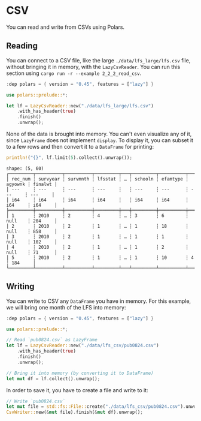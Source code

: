 # CSV

You can read and write from CSVs using Polars.

## Reading

You can connect to a CSV file, like the large `./data/lfs_large/lfs.csv` file, without bringing it in memory, with the `LazyCsvReader`. You can run this section using `cargo run -r --example 2_2_2_read_csv`.

```rust
:dep polars = { version = "0.45", features = ["lazy"] }

use polars::prelude::*;

let lf = LazyCsvReader::new("./data/lfs_large/lfs.csv")
    .with_has_header(true)
    .finish()
    .unwrap();
```

None of the data is brought into memory. You can't even visualize any of it, since `LazyFrame` does not implement `display`. To display it, you can subset it to a few rows and then convert it to a `DataFrame` for printing: 

```Rust
println!("{}", lf.limit(5).collect().unwrap());
```

```
shape: (5, 60)
┌─────────┬──────────┬──────────┬─────────┬───┬─────────┬──────────┬─────────┬─────────┐
│ rec_num ┆ survyear ┆ survmnth ┆ lfsstat ┆ … ┆ schooln ┆ efamtype ┆ agyownk ┆ finalwt │
│ ---     ┆ ---      ┆ ---      ┆ ---     ┆   ┆ ---     ┆ ---      ┆ ---     ┆ ---     │
│ i64     ┆ i64      ┆ i64      ┆ i64     ┆   ┆ i64     ┆ i64      ┆ i64     ┆ i64     │
╞═════════╪══════════╪══════════╪═════════╪═══╪═════════╪══════════╪═════════╪═════════╡
│ 1       ┆ 2010     ┆ 2        ┆ 4       ┆ … ┆ 3       ┆ 6        ┆ null    ┆ 204     │
│ 2       ┆ 2010     ┆ 2        ┆ 1       ┆ … ┆ 1       ┆ 18       ┆ null    ┆ 858     │
│ 3       ┆ 2010     ┆ 2        ┆ 1       ┆ … ┆ 1       ┆ 1        ┆ null    ┆ 102     │
│ 4       ┆ 2010     ┆ 2        ┆ 1       ┆ … ┆ 1       ┆ 2        ┆ null    ┆ 71      │
│ 5       ┆ 2010     ┆ 2        ┆ 1       ┆ … ┆ 1       ┆ 10       ┆ 4       ┆ 184     │
└─────────┴──────────┴──────────┴─────────┴───┴─────────┴──────────┴─────────┴─────────┘
```

## Writing

You can write to CSV any `DataFrame` you have in memory. For this example, we will bring one month of the LFS into memory:

```Rust
:dep polars = { version = "0.45", features = ["lazy"] }

use polars::prelude::*;

// Read `pub0824.csv` as LazyFrame
let lf = LazyCsvReader::new("./data/lfs_csv/pub0824.csv")
    .with_has_header(true)
    .finish()
    .unwrap();

// Bring it into memory (by converting it to DataFrame)
let mut df = lf.collect().unwrap();
```

In order to save it, you have to create a file and write to it:

```Rust
// Write `pub0824.csv`
let mut file = std::fs::File::create("./data/lfs_csv/pub0824.csv").unwrap();
CsvWriter::new(&mut file).finish(&mut df).unwrap();
```
